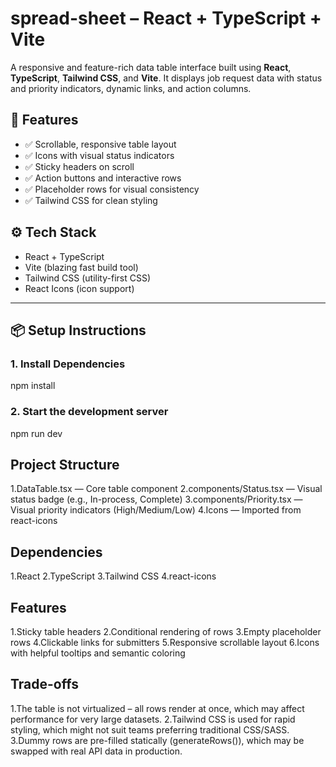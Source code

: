 

# spread-sheet – React + TypeScript + Vite

A responsive and feature-rich data table interface built using **React**, **TypeScript**, **Tailwind CSS**, and **Vite**. It displays job request data with status and priority indicators, dynamic links, and action columns.


## 🚀 Features

- ✅ Scrollable, responsive table layout
- ✅ Icons with visual status indicators
- ✅ Sticky headers on scroll
- ✅ Action buttons and interactive rows
- ✅ Placeholder rows for visual consistency
- ✅ Tailwind CSS for clean styling


## ⚙️ Tech Stack

- React + TypeScript
- Vite (blazing fast build tool)
- Tailwind CSS (utility-first CSS)
- React Icons (icon support)

---

## 📦 Setup Instructions

### 1. Install Dependencies
npm install
### 2. Start the development server
npm run dev

##  Project Structure
1.DataTable.tsx — Core table component
2.components/Status.tsx — Visual status badge (e.g., In-process, Complete)
3.components/Priority.tsx — Visual priority indicators (High/Medium/Low)
4.Icons — Imported from react-icons

## Dependencies
1.React
2.TypeScript
3.Tailwind CSS
4.react-icons

## Features
1.Sticky table headers
2.Conditional rendering of rows
3.Empty placeholder rows
4.Clickable links for submitters
5.Responsive scrollable layout
6.Icons with helpful tooltips and semantic coloring

## Trade-offs
1.The table is not virtualized – all rows render at once, which may affect performance for very large datasets.
2.Tailwind CSS is used for rapid styling, which might not suit teams preferring traditional CSS/SASS.
3.Dummy rows are pre-filled statically (generateRows()), which may be swapped with real API data in production.



